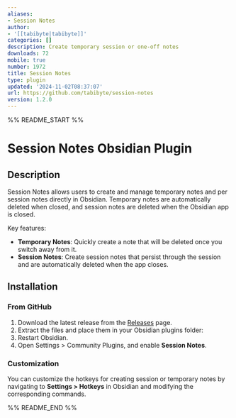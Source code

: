 ```yaml
---
aliases:
- Session Notes
author:
- '[[tabibyte|tabibyte]]'
categories: []
description: Create temporary session or one-off notes
downloads: 72
mobile: true
number: 1972
title: Session Notes
type: plugin
updated: '2024-11-02T08:37:07'
url: https://github.com/tabibyte/session-notes
version: 1.2.0
---
```


%% README_START %%

# Session Notes Obsidian Plugin

## Description

Session Notes allows users to create and manage temporary notes and per session notes directly in Obsidian. Temporary notes are automatically deleted when closed, and session notes are deleted when the Obsidian app is closed.

Key features:
- **Temporary Notes**: Quickly create a note that will be deleted once you switch away from it.
- **Session Notes**: Create session notes that persist through the session and are automatically deleted when the app closes.
  
## Installation

### From GitHub

1. Download the latest release from the [Releases](https://github.com/tabibyte/session-notes/releases) page.
2. Extract the files and place them in your Obsidian plugins folder:
3. Restart Obsidian.
4. Open Settings > Community Plugins, and enable **Session Notes**.

### Customization

You can customize the hotkeys for creating session or temporary notes by navigating to **Settings > Hotkeys** in Obsidian and modifying the corresponding commands.


%% README_END %%